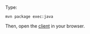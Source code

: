 Type:

```
mvn package exec:java
```

Then, open the [client](http://jsbin.com/roluma/1/watch?js,console) in your browser.